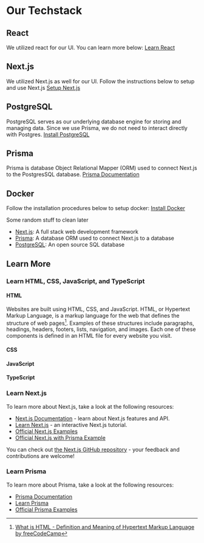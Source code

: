 # Our Techstack

## React
We utilized react for our UI. You can learn more below:
[Learn React](https://legacy.reactjs.org/docs/hello-world.html)

## Next.js
We utilized Next.js as well for our UI. Follow the instructions below to setup and use Next.js
[Setup Next.js](https://nextjs.org/learn-pages-router/basics/create-nextjs-app/setup)

## PostgreSQL
PostgreSQL serves as our underlying database engine for storing and managing data. Since we use Prisma, we do not need to interact directly with Postgres.
[Install PostgreSQL](https://www.postgresql.org/docs/15/install-procedure.html)

## Prisma
Prisma is database Object Relational Mapper (ORM) used to connect Next.js to the PostgresSQL database.
[Prisma Documentation](https://www.prisma.io/docs)

## Docker
Follow the installation procedures below to setup docker:
[Install Docker](https://www.docker.com/get-started/)

Some random stuff to clean later

- [Next.js](https://nextjs.org): A full stack web development framework
- [Prisma](https://prisma.io): A database ORM used to connect Next.js to a database
- [PostgreSQL](https://www.postgresql.org): An open source SQL database



## Learn More

### Learn HTML, CSS, JavaScript, and TypeScript

#### HTML

Websites are built using HTML, CSS, and JavaScript. HTML, or Hypertext Markup Language, is a markup language for the web that defines the structure of web pages[^1]. Examples of these structures include paragraphs, headings, headers, footers, lists, navigation, and images. Each one of these components is defined in an HTML file for every website you visit.

[^1]: [What is HTML - Definition and Meaning of Hypertext Markup Language by freeCodeCamp](https://www.freecodecamp.org/news/what-is-html-definition-and-meaning/)

#### CSS

#### JavaScript

#### TypeScript

### Learn Next.js

To learn more about Next.js, take a look at the following resources:

- [Next.js Documentation](https://nextjs.org/docs) - learn about Next.js features and API.
- [Learn Next.js](https://nextjs.org/learn) - an interactive Next.js tutorial.
- [Official Next.js Examples](https://github.com/vercel/next.js/tree/canary/examples)
- [Official Next.js with Prisma Example](https://github.com/prisma/prisma-examples/tree/latest/typescript/rest-nextjs-api-routes)

You can check out [the Next.js GitHub repository](https://github.com/vercel/next.js/) - your feedback and contributions are welcome!

### Learn Prisma

To learn more about Prisma, take a look at the following resources:

- [Prisma Documentation](https://www.prisma.io/docs)
- [Learn Prisma](https://www.prisma.io/learn)
- [Official Prisma Examples](https://github.com/prisma/prisma-examples)


